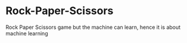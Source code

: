# Rock-Paper-Scissors
Rock Paper Scissors game but the machine can learn, hence it is about machine learning
